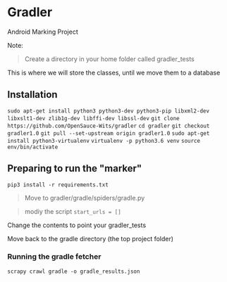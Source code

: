 # Gradler
Android Marking Project

Note:
> Create a directory in your home folder called gradler_tests

This is where we will store the classes, until we move them to a database

## Installation
`sudo apt-get install python3 python3-dev python3-pip libxml2-dev libxslt1-dev zlib1g-dev libffi-dev libssl-dev`
`git clone https://github.com/OpenSauce-Wits/gradler`
`cd gradler`
`git checkout gradler1.0`
`git pull --set-upstream origin gradler1.0`
`sudo apt-get install python3-virtualenv`
`virtualenv -p python3.6 venv`
`source env/bin/activate`



## Preparing to run the "marker"
`pip3 install -r requirements.txt`


> Move to gradler/gradle/spiders/gradle.py

> modiy the script
>`start_urls = []`

Change the contents to point your gradler_tests


Move back to the gradle directory (the top project folder)
### Running the gradle fetcher
`scrapy crawl gradle -o gradle_results.json`






